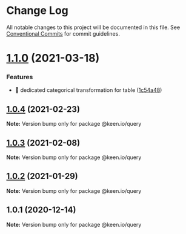 # Change Log

All notable changes to this project will be documented in this file.
See [Conventional Commits](https://conventionalcommits.org) for commit guidelines.

# [1.1.0](https://github.com/keen/keen/compare/@keen.io/query@1.0.4...@keen.io/query@1.1.0) (2021-03-18)


### Features

* 🎸 dedicated categorical transformation for table ([1c54a48](https://github.com/keen/keen/commit/1c54a48fa34857fd0d72ccb371c62abdd7e4058d))





## [1.0.4](https://github.com/keen/keen/compare/@keen.io/query@1.0.3...@keen.io/query@1.0.4) (2021-02-23)

**Note:** Version bump only for package @keen.io/query





## [1.0.3](https://github.com/keen/keen/compare/@keen.io/query@1.0.2...@keen.io/query@1.0.3) (2021-02-08)

**Note:** Version bump only for package @keen.io/query





## [1.0.2](https://github.com/keen/keen/compare/@keen.io/query@1.0.1...@keen.io/query@1.0.2) (2021-01-29)

**Note:** Version bump only for package @keen.io/query





## 1.0.1 (2020-12-14)

**Note:** Version bump only for package @keen.io/query
